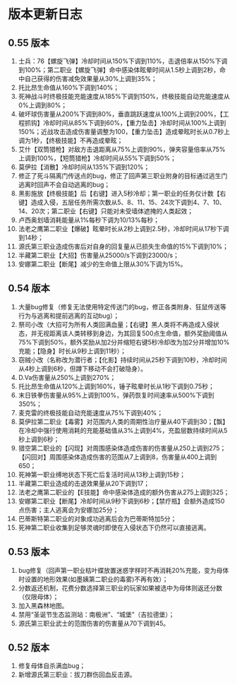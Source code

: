# 版本更新日志
## 0.55 版本
1. 士兵：76【螺旋飞弹】冷却时间从150%下调到110%，击退倍率从150%下调到100%；第二职业【螺旋飞弹】命中感染体眩晕时间从1.5秒上调到2秒，命中自己获得的伤害减免效果量从30%上调到35%；
2. 托比昂生命值从160%下调到140%；
3. 死神战斗时终极技能充能速度从185%下调到150%，终极技能自动充能速度从0%上调到80%；
4. 破坏球伤害量从200%下调到80%，垂直跳跃速度从100%上调到200%，【工程抓钩】冷却时间从85%下调到60%，【重力坠击】冷却时间从100%上调到150%；近战攻击造成伤害量调整为100，【重力坠击】造成晕眩时长从0.7秒上调为1秒，【终极技能】不再造成晕眩；
5. 艾什【双筒猎枪】对敌方击退距离从75%上调到90%，弹夹容量倍率从75%上调到100%，【短筒猎枪】冷却时间从55%下调到50%；
6. 莫伊拉【消散】冷却时间从135%下调到120%；
7. 修正了死斗隔离门传送点的bug，修正了回声第三职业附身的目标通过逃生门逃离时回声不会自动逃离的bug；
8. 黑影施放【终极技能】后【右键】进入5秒冷却；第一职业的任务仅计数【右键】造成入侵，五层任务所需次数从5、8、11、15、24次下调到4、7、10、14、20次；第二职业【右键】只能对未受墙体遮掩的人类起效；
9. 卢西奥划墙消耗能量从1%每秒下调为10/13%每秒；
10. 法老之鹰第二职业【爆破】眩晕时长从2秒上调到2.5秒，冷却时间从17秒下调到14秒；
11. 源氏第三职业造成伤害后对自身的回复量从已损失生命值的15%下调到10%；
12. 半藏第二职业【大招】伤害量从25000/s下调到23000/s；
13. 安娜第二职业【断尾】减少的生命值上限从30%下调为15%。
## 0.54 版本
1. 大量bug修复（修复无法使用特定传送门的bug，修正各类附身、狂鼠传送等行为与逃离和提前逃离的互动bug）；
2. 祭司小改（大招可为所有人类回满血量；【右键】黑人类将不再造成入侵状态，并无视距离该人类转移到身边，为其回复500点生命值，额外奖励阈值从75%下调到50%，额外奖励从加2分并缩短右键5秒冷却改为加2分并增加10%充能；【隐身】时长从9秒上调到11秒）；
3. 窃贼小改（名称改为潜行者；【化影】持续时间从25秒下调到10秒，冷却时间从4秒上调到6秒，但蹲下移动不会打破隐身）。
4. D.Va伤害量从250%上调到270%；
5. 托比昂生命值从120%上调到160%，锤子眩晕时长从1秒下调到0.75秒；
6. 末日铁拳伤害量从95%上调到100%，弹药恢复时间速率从500%下调到350%；
7. 麦克雷的终极技能自动充能速度从75%下调到40%；
8. 莫伊拉第二职业【毒雾】对范围内人类的周期性治疗量从40下调到30；【飘】在冷却中强行使用消耗的充能基础值从3%上调到4%，充盈层数持续时间从5秒上调到6秒；
9. 猎空第二职业的【闪现】对周围感染体造成伤害的伤害量从250上调到275；【闪回对】周围感染体造成伤害的范围从7上调到8，伤害量从400上调到650；
10. 死神第一职业缚地状态下死亡后复活时间从13秒上调到15秒；
11. 半藏第二职业造成的击退效果量从20下调到17；
12. 法老之鹰第二职业的【E技能】命中感染体造成的额外伤害从275上调到325；
13. 安娜第二职业【断尾】冷却时间从9秒下调到6秒；【禁疗瓶】会额外造成150点伤害；主人逃离会为安娜加25分；
14. 巴蒂斯特第二职业的对象成功逃离后会为巴蒂斯特加5分；
15. 死神第二职业收集到足够灵魂时即使在入侵状态下仍然可以直接逃离。
## 0.53 版本
1. bug修复（回声第一职业枯叶蝶放置迷惑字样时不再消耗20%充能，变为母体时设置的地形效果(如墨姨第二职业的毒雾)不再有效）；
2. 分数返还机制，花费分数选择第三职业的玩家如果被选中为母体则返还分数（仅限母体）；
3. 加入黑森林地图。
4. 禁用“圣诞节生态监测站：南极洲”、“城堡”（吉拉德堡）；
5. 源氏第三职业武士的范围伤害的伤害量从70下调到45。
## 0.52 版本
1. 修复母体自杀满血bug；
2. 新增源氏第三职业：拔刀群伤回血反击源。